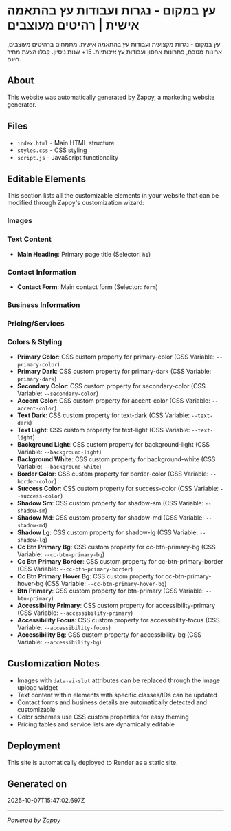 # עץ במקום - נגרות ועבודות עץ בהתאמה אישית | רהיטים מעוצבים

עץ במקום - נגרות מקצועית ועבודות עץ בהתאמה אישית. מתמחים ברהיטים מעוצבים, ארונות מטבח, פתרונות אחסון ועבודות עץ איכותיות. 15+ שנות ניסיון. קבלו הצעת מחיר חינם.

## About

This website was automatically generated by Zappy, a marketing website generator.

## Files

- `index.html` - Main HTML structure
- `styles.css` - CSS styling
- `script.js` - JavaScript functionality

## Editable Elements

This section lists all the customizable elements in your website that can be modified through Zappy's customization wizard:

### Images


### Text Content
- **Main Heading**: Primary page title (Selector: `h1`)

### Contact Information
- **Contact Form**: Main contact form (Selector: `form`)

### Business Information


### Pricing/Services


### Colors & Styling
- **Primary Color**: CSS custom property for primary-color (CSS Variable: `--primary-color`)
- **Primary Dark**: CSS custom property for primary-dark (CSS Variable: `--primary-dark`)
- **Secondary Color**: CSS custom property for secondary-color (CSS Variable: `--secondary-color`)
- **Accent Color**: CSS custom property for accent-color (CSS Variable: `--accent-color`)
- **Text Dark**: CSS custom property for text-dark (CSS Variable: `--text-dark`)
- **Text Light**: CSS custom property for text-light (CSS Variable: `--text-light`)
- **Background Light**: CSS custom property for background-light (CSS Variable: `--background-light`)
- **Background White**: CSS custom property for background-white (CSS Variable: `--background-white`)
- **Border Color**: CSS custom property for border-color (CSS Variable: `--border-color`)
- **Success Color**: CSS custom property for success-color (CSS Variable: `--success-color`)
- **Shadow Sm**: CSS custom property for shadow-sm (CSS Variable: `--shadow-sm`)
- **Shadow Md**: CSS custom property for shadow-md (CSS Variable: `--shadow-md`)
- **Shadow Lg**: CSS custom property for shadow-lg (CSS Variable: `--shadow-lg`)
- **Cc Btn Primary Bg**: CSS custom property for cc-btn-primary-bg (CSS Variable: `--cc-btn-primary-bg`)
- **Cc Btn Primary Border**: CSS custom property for cc-btn-primary-border (CSS Variable: `--cc-btn-primary-border`)
- **Cc Btn Primary Hover Bg**: CSS custom property for cc-btn-primary-hover-bg (CSS Variable: `--cc-btn-primary-hover-bg`)
- **Btn Primary**: CSS custom property for btn-primary (CSS Variable: `--btn-primary`)
- **Accessibility Primary**: CSS custom property for accessibility-primary (CSS Variable: `--accessibility-primary`)
- **Accessibility Focus**: CSS custom property for accessibility-focus (CSS Variable: `--accessibility-focus`)
- **Accessibility Bg**: CSS custom property for accessibility-bg (CSS Variable: `--accessibility-bg`)

## Customization Notes

- Images with `data-ai-slot` attributes can be replaced through the image upload widget
- Text content within elements with specific classes/IDs can be updated
- Contact forms and business details are automatically detected and customizable
- Color schemes use CSS custom properties for easy theming
- Pricing tables and service lists are dynamically editable

## Deployment

This site is automatically deployed to Render as a static site.

## Generated on

2025-10-07T15:47:02.697Z

---

*Powered by [Zappy](https://zappy.dev)*
